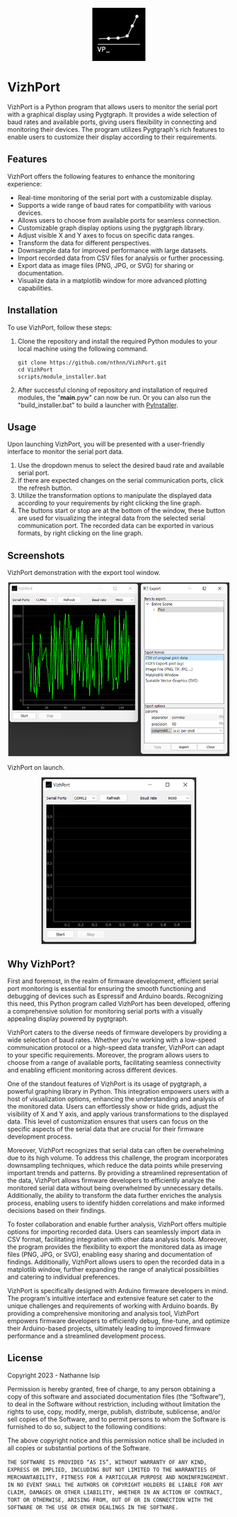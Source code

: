 <p align="center">
    <img src="assets/vizhport.png" width="120px" />
</p>

# VizhPort

VizhPort is a Python program that allows users to monitor the serial port with a graphical display using Pygtgraph. It provides a wide selection of baud rates and available ports, giving users flexibility in connecting and monitoring their devices. The program utilizes Pygtgraph's rich features to enable users to customize their display according to their requirements.

## Features

VizhPort offers the following features to enhance the monitoring experience:

- Real-time monitoring of the serial port with a customizable display.
- Supports a wide range of baud rates for compatibility with various devices.
- Allows users to choose from available ports for seamless connection.
- Customizable graph display options using the pygtgraph library.
- Adjust visible X and Y axes to focus on specific data ranges.
- Transform the data for different perspectives.
- Downsample data for improved performance with large datasets.
- Import recorded data from CSV files for analysis or further processing.
- Export data as image files (PNG, JPG, or SVG) for sharing or documentation.
- Visualize data in a matplotlib window for more advanced plotting capabilities.

## Installation

To use VizhPort, follow these steps:

1. Clone the repository and install the required Python modules to your local machine using the following command.
    ```batch
    git clone https://github.com/nthnn/VizhPort.git
    cd VizhPort
    scripts/module_installer.bat
    ```

2. After successful cloning of repository and installation of required modules, the "__main__.pyw" can now be run. Or you can also run the "build_installer.bat" to build a launcher with [PyInstaller](https://pyinstaller.org/).

## Usage

Upon launching VizhPort, you will be presented with a user-friendly interface to monitor the serial port data.

1. Use the dropdown menus to select the desired baud rate and available serial port.
2. If there are expected changes on the serial communication ports, click the refresh button.
3. Utilize the transformation options to manipulate the displayed data according to your requirements by right clicking the line graph.
4. The buttons start or stop are at the bottom of the window, these button are used for visualizing the integral data from the selected serial communication port. The recorded data can be exported in various formats, by right clicking on the line graph.

## Screenshots

VizhPort demonstration with the export tool window.

<p align="center">
    <img src="assets/screenshot-1.png" width="500" />
</p>

VizhPort on launch.

<p align="center">
    <img src="assets/screenshot-2.png" width="350" />
</p>

## Why VizhPort?

First and foremost, in the realm of firmware development, efficient serial port monitoring is essential for ensuring the smooth functioning and debugging of devices such as Espressif and Arduino boards. Recognizing this need, this Python program called VizhPort has been developed, offering a comprehensive solution for monitoring serial ports with a visually appealing display powered by pygtgraph.

VizhPort caters to the diverse needs of firmware developers by providing a wide selection of baud rates. Whether you're working with a low-speed communication protocol or a high-speed data transfer, VizhPort can adapt to your specific requirements. Moreover, the program allows users to choose from a range of available ports, facilitating seamless connectivity and enabling efficient monitoring across different devices.

One of the standout features of VizhPort is its usage of pygtgraph, a powerful graphing library in Python. This integration empowers users with a host of visualization options, enhancing the understanding and analysis of the monitored data. Users can effortlessly show or hide grids, adjust the visibility of X and Y axis, and apply various transformations to the displayed data. This level of customization ensures that users can focus on the specific aspects of the serial data that are crucial for their firmware development process.

Moreover, VizhPort recognizes that serial data can often be overwhelming due to its high volume. To address this challenge, the program incorporates downsampling techniques, which reduce the data points while preserving important trends and patterns. By providing a streamlined representation of the data, VizhPort allows firmware developers to efficiently analyze the monitored serial data without being overwhelmed by unnecessary details. Additionally, the ability to transform the data further enriches the analysis process, enabling users to identify hidden correlations and make informed decisions based on their findings.

To foster collaboration and enable further analysis, VizhPort offers multiple options for importing recorded data. Users can seamlessly import data in CSV format, facilitating integration with other data analysis tools. Moreover, the program provides the flexibility to export the monitored data as image files (PNG, JPG, or SVG), enabling easy sharing and documentation of findings. Additionally, VizhPort allows users to open the recorded data in a matplotlib window, further expanding the range of analytical possibilities and catering to individual preferences.

VizhPort is specifically designed with Arduino firmware developers in mind. The program's intuitive interface and extensive feature set cater to the unique challenges and requirements of working with Arduino boards. By providing a comprehensive monitoring and analysis tool, VizhPort empowers firmware developers to efficiently debug, fine-tune, and optimize their Arduino-based projects, ultimately leading to improved firmware performance and a streamlined development process.

## License

Copyright 2023 - Nathanne Isip

Permission is hereby granted, free of charge, to any person obtaining a copy of this software and associated documentation files (the “Software”), to deal in the Software without restriction, including without limitation the rights to use, copy, modify, merge, publish, distribute, sublicense, and/or sell copies of the Software, and to permit persons to whom the Software is furnished to do so, subject to the following conditions:

The above copyright notice and this permission notice shall be included in all copies or substantial portions of the Software.

```THE SOFTWARE IS PROVIDED “AS IS”, WITHOUT WARRANTY OF ANY KIND, EXPRESS OR IMPLIED, INCLUDING BUT NOT LIMITED TO THE WARRANTIES OF MERCHANTABILITY, FITNESS FOR A PARTICULAR PURPOSE AND NONINFRINGEMENT. IN NO EVENT SHALL THE AUTHORS OR COPYRIGHT HOLDERS BE LIABLE FOR ANY CLAIM, DAMAGES OR OTHER LIABILITY, WHETHER IN AN ACTION OF CONTRACT, TORT OR OTHERWISE, ARISING FROM, OUT OF OR IN CONNECTION WITH THE SOFTWARE OR THE USE OR OTHER DEALINGS IN THE SOFTWARE.```